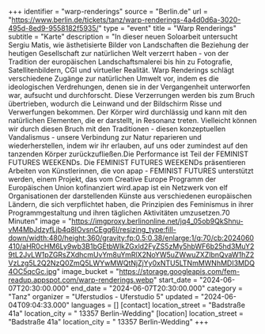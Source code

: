 +++
identifier = "warp-renderings"
source = "Berlin.de"
url = "https://www.berlin.de/tickets/tanz/warp-renderings-4a4d0d6a-3020-495d-8ed9-9558182f5935/"
type = "event"
title = "Warp Renderings"
subtitle = "Karte"
description = "In dieser neuen Soloarbeit untersucht Sergiu Matis, wie ästhetisierte Bilder von Landschaften die Beziehung der heutigen Gesellschaft zur natürlichen Welt verzerrt haben - von der Tradition der europäischen Landschaftsmalerei bis hin zu Fotografie, Satellitenbildern, CGI und virtueller Realität. Warp Renderings schlägt verschiedene Zugänge zur natürlichen Umwelt vor, indem es die ideologischen Verdrehungen, denen sie in der Vergangenheit unterworfen war, aufsucht und durchforscht. Diese Verzerrungen werden bis zum Bruch übertrieben, wodurch die Leinwand und der Bildschirm Risse und Verwerfungen bekommen. Der Körper wird durchlässig und kann mit den natürlichen Elementen, die er darstellt, in Resonanz treten. Vielleicht können wir durch diesen Bruch mit den Traditionen - diesen konzeptuellen Vandalismus - unsere Verbindung zur Natur reparieren und wiederherstellen, indem wir ihr erlauben, auf uns oder zumindest auf den tanzenden Körper zurückzufließen.Die Performance ist Teil der FEMINIST FUTURES WEEKENDs. Die FEMINIST FUTURES WEEKENDs präsentieren Arbeiten von Künstlerinnen, die von apap - FEMINIST FUTURES unterstützt werden, einem Projekt, das vom Creative Europe Programm der Europäischen Union kofinanziert wird.apap ist ein Netzwerk von elf Organisationen der darstellenden Künste aus verschiedenen europäischen Ländern, die sich verpflichtet haben, die Prinzipien des Feminismus in ihrer Programmgestaltung und ihren täglichen Aktivitäten umzusetzen.70 Minuten"
image = "https://imgproxy.berlinonline.net/jq4_05ob9QkShnu-vM4MbJdzyfLjb4q8IOvsnCEgq6I/resizing_type:fill-down/width:480/height:360/gravity:fp:0.5:0.38/enlarge:1/q:70/cb:2024060410/aHR0cHM6Ly9wb3B1bGEtbWlkZGxld2FyZS5zMy5hbWF6b25hd3MuY29tL2JvLW1pZGRsZXdhcmUvYm8uYmRlX2NoYW5uZWwuZXZlbnQvaW1hZ2VzLzg5L2Q2NzQ0ZmQ5LWYwMWQtNjZjYy0xNTU5LTNmMWNhMDI3MDQ4OC5qcGc.jpg"
image_bucket = "https://storage.googleapis.com/fem-readup.appspot.com/warp-renderings.webp"
start_date = "2024-06-07T20:30:00.000"
end_date = "2024-06-07T20:30:00.000"
category = "Tanz"
organizer = "Uferstudios - Uferstudio 5"
updated = "2024-06-04T09:04:33.000"
languages = []
[contact]
location_street = "Badstraße 41a"
location_city = " 13357 Berlin-Wedding"
[location]
location_street = "Badstraße 41a"
location_city = " 13357 Berlin-Wedding"
+++